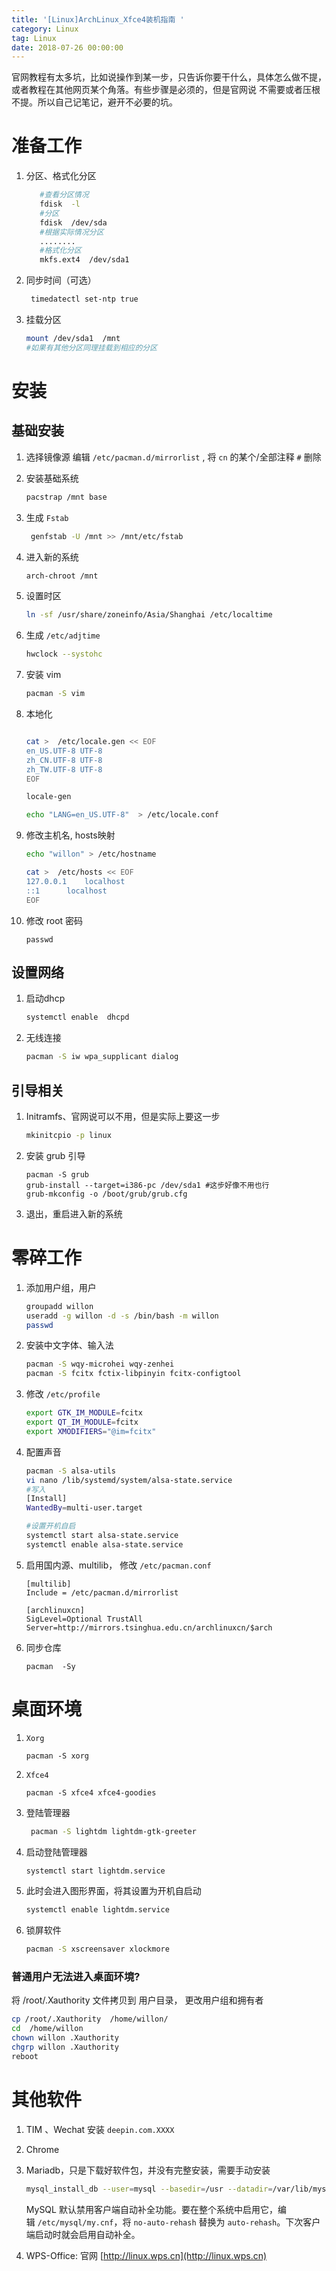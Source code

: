 ```yaml
---
title: '[Linux]ArchLinux_Xfce4装机指南 '
category: Linux
tag: Linux
date: 2018-07-26 00:00:00
---
```




官网教程有太多坑，比如说操作到某一步，只告诉你要干什么，具体怎么做不提，或者教程在其他网页某个角落。有些步骤是必须的，但是官网说 不需要或者压根不提。所以自己记笔记，避开不必要的坑。

# 准备工作

  1. 分区、格式化分区

     ```bash
        #查看分区情况
        fdisk  -l
        #分区
        fdisk  /dev/sda
        #根据实际情况分区
        ........
        #格式化分区
        mkfs.ext4  /dev/sda1    
     ```

     

2. 同步时间（可选）

   ```bash
    timedatectl set-ntp true
   ```

3. 挂载分区

   ```bash
   mount /dev/sda1  /mnt
   #如果有其他分区同理挂载到相应的分区
   ```



# 安装



## 基础安装



1. 选择镜像源
   编辑   `/etc/pacman.d/mirrorlist` ,  将  `cn`  的某个/全部注释 `#` 删除

2. 安装基础系统

   ```bash
   pacstrap /mnt base
   ```

3. 生成 `Fstab` 

   ```bash
    genfstab -U /mnt >> /mnt/etc/fstab
   ```

4. 进入新的系统

   ```bash
   arch-chroot /mnt
   ```

5. 设置时区

   ```bash
   ln -sf /usr/share/zoneinfo/Asia/Shanghai /etc/localtime
   ```

6. 生成 `/etc/adjtime`

   ```bash
   hwclock --systohc 
   ```

7. 安装 vim

   ```bash
   pacman -S vim
   ```

8. 本地化

   ```bash
   
   cat >  /etc/locale.gen << EOF
   en_US.UTF-8 UTF-8
   zh_CN.UTF-8 UTF-8
   zh_TW.UTF-8 UTF-8
   EOF
   
   locale-gen
   
   echo "LANG=en_US.UTF-8"  > /etc/locale.conf
   ```

9. 修改主机名, hosts映射

   ```bash
   echo "willon" > /etc/hostname
   
   cat >  /etc/hosts << EOF
   127.0.0.1	localhost
   ::1		localhost
   EOF
   ```

10. 修改 root 密码

    ```
    passwd
    ```

    

## 设置网络

1. 启动dhcp

   ```bash
   systemctl enable  dhcpd
   ```

2. 无线连接

   ```bash
   pacman -S iw wpa_supplicant dialog
   ```

## 引导相关

1. Initramfs、官网说可以不用，但是实际上要这一步

   ```bash
   mkinitcpio -p linux
   ```

2. 安装 grub 引导

   ```
   pacman -S grub
   grub-install --target=i386-pc /dev/sda1 #这步好像不用也行
   grub-mkconfig -o /boot/grub/grub.cfg   
   ```

3. 退出，重启进入新的系统



# 零碎工作

1. 添加用户组，用户

   ```bash
   groupadd willon
   useradd -g willon -d -s /bin/bash -m willon
   passwd
   ```

2. 安装中文字体、输入法

   ```bash
   pacman -S wqy-microhei wqy-zenhei
   pacman -S fcitx fctix-libpinyin fcitx-configtool
   ```

3. 修改 `/etc/profile` 

   ```bash
   export GTK_IM_MODULE=fcitx
   export QT_IM_MODULE=fcitx
   export XMODIFIERS="@im=fcitx"
   ```

4. 配置声音

   ```bash
   pacman -S alsa-utils
   vi nano /lib/systemd/system/alsa-state.service
   #写入
   [Install] 
   WantedBy=multi-user.target
   
   #设置开机自启
   systemctl start alsa-state.service
   systemctl enable alsa-state.service
   ```

5. 启用国内源、multilib， 修改 `/etc/pacman.conf`

   ```
   [multilib] 
   Include = /etc/pacman.d/mirrorlist
   
   [archlinuxcn]
   SigLevel=Optional TrustAll
   Server=http://mirrors.tsinghua.edu.cn/archlinuxcn/$arch
   ```

6. 同步仓库

   ```
   pacman  -Sy
   ```

   

# 桌面环境



1. `Xorg`

   ```
   pacman -S xorg
   ```

   

2. `Xfce4` 

   ```
   pacman -S xfce4 xfce4-goodies
   ```

   

3. 登陆管理器

   ```bash
    pacman -S lightdm lightdm-gtk-greeter
   ```

4. 启动登陆管理器

   ```bash
   systemctl start lightdm.service
   ```

5. 此时会进入图形界面，将其设置为开机自启动

   ```bash
   systemctl enable lightdm.service
   ```

6. 锁屏软件

   ```bash
   pacman -S xscreensaver xlockmore 
   ```

### 普通用户无法进入桌面环境?

将 /root/.Xauthority  文件拷贝到 用户目录， 更改用户组和拥有者

```bash
cp /root/.Xauthority  /home/willon/
cd  /home/willon
chown willon .Xauthority
chgrp willon .Xauthority
reboot
```





# 其他软件

1. TIM 、Wechat 安装 `deepin.com.XXXX`  

2. Chrome

3. Mariadb，只是下载好软件包，并没有完整安装，需要手动安装

   ```bash
   mysql_install_db --user=mysql --basedir=/usr --datadir=/var/lib/mysql
   ```

   MySQL 默认禁用客户端自动补全功能。要在整个系统中启用它，编辑 `/etc/mysql/my.cnf`，将 `no-auto-rehash` 替换为 `auto-rehash`。下次客户端启动时就会启用自动补全。

4. WPS-Office: 官网 [http://linux.wps.cn](http://linux.wps.cn)